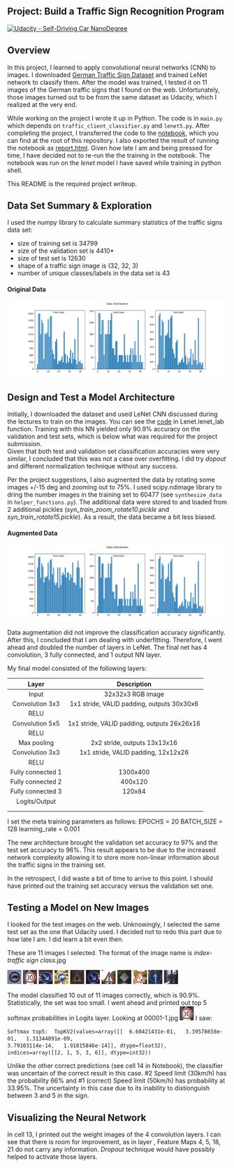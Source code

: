 ## Project: Build a Traffic Sign Recognition Program
[![Udacity - Self-Driving Car NanoDegree](https://s3.amazonaws.com/udacity-sdc/github/shield-carnd.svg)](http://www.udacity.com/drive)

Overview
---
In this project, I learned to apply convolutional neural networks (CNN) to images. 
I downloaded [German Traffic Sign Dataset](http://benchmark.ini.rub.de/?section=gtsrb&subsection=dataset) and trained LeNet network to classify them.
After the model was trained, I tested it on 11 images of the German traffic signs that I found on the web.
Unfortunately, those images turned out to be from the same dataset as Udacity, which I realized at the very end.

While working on the project I wrote it up in Python.  The code is in `main.py` which depends on `traffic_client_classifier.py` and `lenet5.py`.
After completing the project, I transferred the code to the [notebook](./Traffic_Sign_Classifier.ipynb), which you can find at the root of this repository.
I also exported the result of running the notebook as [report.html](./html_output/report.html).  Given how late I am and being pressed for time, I have decided not to re-run the
the training in the notebook.  The notebook was run on the *lenet* model I have saved while training in python shell.

This README is the required project writeup.

Data Set Summary & Exploration
---
I used the numpy library to calculate summary statistics of the traffic signs data set:
* size of training set is 34799
* size of the validation set is 4410*
* size of test set is 12630
* shape of a traffic sign image is (32, 32, 3)
* number of unique classes/labels in the data set is 43

#### Original Data
![Original Data](./analysis/data_distrib.png)

Design and Test a Model Architecture
---

Initially, I downloaded the dataset and used LeNet CNN discussed during the lectures to train on the images.  You can see the [code](./lenet5.py) in Lenet.lenet_lab function.  Training with this NN yielded only 90.9% accuracy
on the validation and test sets, which is below what was required for the project submission.  
Given that both test and validation set classification accuracies were very similar, I concluded that this was
not a case over overfitting.  I did try *dopout* and different normalization technique without any success.  

Per the project suggestions, I also augmented the data by rotating some images +/-15 deg and zooming out to 75%. 
I used scipy.ndimage library to dring the number images in the training set to 60477 (see `synthesize_data` in `helper_functions.py`).
The additional data were stored to and loaded from 2 additional pickles 
(_syn_train_zoom_rotate10.pickle_ and _syn_train_rotate15.pickle_).  As a result, the data became a bit less biased.

#### Augmented Data
![Augmented Data](./analysis/augmented_data_distrib.png)

Data augmentation did not improve the classification accuracy significantly.  After this, I concluded that I am dealing 
with underfitting.  Therefore, I went ahead and doubled the number of layers in LeNet.  The final net has 4 convolution,
 3 fully connected, and 1 output NN layer.  
 
My final model consisted of the following layers:

| Layer         		|     Description	        					| 
|:---------------------:|:---------------------------------------------:| 
| Input         		| 32x32x3 RGB image   							| 
| Convolution 3x3     	| 1x1 stride, VALID padding, outputs 30x30x6 	|
| RELU					|												|
| Convolution 5x5     	| 1x1 stride, VALID padding, outputs 26x26x16 	|
| RELU					|												|
| Max pooling	      	| 2x2 stride,  outputs 13x13x16 				|
| Convolution 3x3	    | 1x1 stride, VALID padding, 12x12x26       	|
| RELU					|												|
| Fully connected 1		| 1300x400        								|
| Fully connected 2		| 400x120        								|
| Fully connected 3		| 120x84        								|
| Logits/Output			|         									    |
|						|												|
|						|												|
 
I set the meta training parameters as follows:
EPOCHS = 20
BATCH_SIZE = 128
learning_rate = 0.001
        
The new architecture brought the validation set accuracy to 97% and the test set accuracy to 96%.  This result 
appears to be due to the increased network complexity allowing it to store more non-linear information about the 
traffic signs in the training set.

In the retrospect, I did waste a bit of time to arrive to this point.  I should have printed out the training 
set accuracy versus the validation set one.


Testing a Model on New Images
---

I looked for the test images on the web.  Unknowingly, I selected the same test set as the one that Udacity used.
I decided not to redo this part due to how late I am.  I did learn a bit even then.

These are 11 images I selected.  The format of the image name is _index_-_traffic sign class_.jpg 

![Vehicles over 3.5 metric tons prohibited](./traffic-signs-data/online_test_imgs/00000-16.jpg) ![Speed limit (30km/h)](./traffic-signs-data/online_test_imgs/00001-1.jpg) ![Keep right](./traffic-signs-data/online_test_imgs/00002-38.jpg) ![Turn right ahead](./traffic-signs-data/online_test_imgs/00003-33.jpg) 
![Right-of-way at the next intersection](./traffic-signs-data/online_test_imgs/00004-11.jpg) ![Keep right](./traffic-signs-data/online_test_imgs/00005-38.jpg) ![General caution](./traffic-signs-data/online_test_imgs/00006-18.jpg) ![Priority road](./traffic-signs-data/online_test_imgs/00007-12.jpg) 
![Traffic signals](./traffic-signs-data/online_test_imgs/00008-25.jpg) ![Ahead only](./traffic-signs-data/online_test_imgs/00009-35.jpg) ![Priority road](./traffic-signs-data/online_test_imgs/00010-12.jpg)

The model classified 10 out of 11 images correctly, which is 90.9%.  Statistically, the set was too small.
I went ahead and printed out top 5 softmax probabilities in Logits layer.  Looking at 00001-1.jpg ![Speed limit (30km/h)](./traffic-signs-data/online_test_imgs/00001-1.jpg) I saw:
```
Softmax top5:  TopKV2(values=array([[  6.60421431e-01,   3.39578658e-01,   1.31344891e-09, 
3.79103114e-14,   1.91815846e-14]], dtype=float32), 
indices=array([[2, 1, 5, 3, 6]], dtype=int32))
```
          
Unlike the other correct predictions (see cell 14 in Notebook), the classifier was uncertain of the correct result in this case.
\#2 Speed limit (30km/h) has the probability 66% and \#1 (correct) Speed limit (50km/h) has probability at 33.95%.
The uncertainty in this case due to its inability to distionguish between 3 and 5 in the sign. 

Visualizing the Neural Network
---

In cell 13, I printed out the weight images of the 4 convolution layers.  I can see that there is room for improvement, as in
layer , Feature Maps 4, 5, 18, 21 do not carry any information.  _Dropout_ technique would have possibly helped to activate those layers.